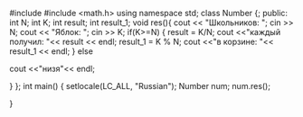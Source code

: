 #include <iostream> 
#include <math.h> 
using namespace std; 
class Number {; 
public: 
 int N; 
 int K; 
 int result; 
 int result_1; 
 void res(){ 
  cout << "Школьников: "; 
   cin >> N; 
  cout << "Яблок: "; 
   cin >> K; 
   if(K>=N) 
   { 
  result = K/N; 
  cout <<"каждый получил: "<< result << endl; 
  result_1 = K % N; 
  cout <<"в корзине: "<< result_1 << endl; 
   } 
  else  
 
   cout <<"низя"<< endl; 
    
 } 
}; 
int main() 
{ 
 setlocale(LC_ALL, "Russian"); 
 Number num; 
 num.res(); 
  
}
